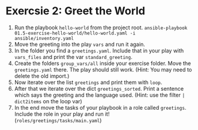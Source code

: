 # Exercsie 2: Greet the World

1. Run the playbook `hello-world` from the project root. `ansible-playbook 01.5-exercise-hello-world/hello-world.yaml -i ansible/inventory.yaml`
2. Move the greeting into the play `vars` and run it again.
3. In the folder you find a `greetings.yaml`. Include that in your play with `vars_files` and print the var `standard_greeting`.
4. Create the folders `group_vars/all` inside your exercise folder. Move the `greetings.yaml` there. The play should still work. (Hint: You may need to delete the old import.)
5. Now iterate over the list `greetings` and print them with `loop`.
6. After that we iterate over the dict `greetings_sorted`. Print a sentence which says the greeting and the language used. (Hint: use the filter `| dict2items` on the loop var)
7. In the end move the tasks of your playbook in a role called `greetings`. Include the role in your play and run it! (`roles/greetings/tasks/main.yaml`)
